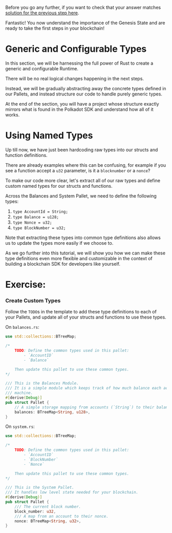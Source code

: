 Before you go any further, if you want to check that your answer matches [solution for the previous step here](https://gist.github.com/nomadbitcoin/fe73ad648ad4cd64c782fdc85ceb5791).   

Fantastic! You now understand the importance of the Genesis State and are ready to take the first steps in your blockchain!

# Generic and Configurable Types

In this section, we will be harnessing the full power of Rust to create a generic and configurable Runtime.

There will be no real logical changes happening in the next steps.

Instead, we will be gradually abstracting away the concrete types defined in our Pallets, and instead structure our code to handle purely generic types.

At the end of the section, you will have a project whose structure exactly mirrors what is found in the Polkadot SDK and understand how all of it works.

# Using Named Types

Up till now, we have just been hardcoding raw types into our structs and function definitions.

There are already examples where this can be confusing, for example if you see a function accept a `u32` parameter, is it a `blocknumber` or a `nonce`?

To make our code more clear, let's extract all of our raw types and define custom named types for our structs and functions.

Across the Balances and System Pallet, we need to define the following types:

1. `type AccountId = String;`
2. `type Balance = u128;`
3. `type Nonce = u32;`
4. `type BlockNumber = u32;`

Note that extracting these types into common type definitions also allows us to update the types more easily if we choose to.

As we go further into this tutorial, we will show you how we can make these type definitions even more flexible and customizable in the context of building a blockchain SDK for developers like yourself.

# Exercise:

### Create Custom Types

Follow the `TODO`s in the template to add these type definitions to each of your Pallets, and update all of your structs and functions to use these types.

On `balances.rs`:
```rust
use std::collections::BTreeMap;

/*
	TODO: Define the common types used in this pallet:
		- `AccountID`
		- `Balance`

	Then update this pallet to use these common types.
*/

/// This is the Balances Module.
/// It is a simple module which keeps track of how much balance each account has in this state
/// machine.
#[derive(Debug)]
pub struct Pallet {
	// A simple storage mapping from accounts (`String`) to their balances (`u128`).
	balances: BTreeMap<String, u128>,
}
```
On `system.rs`:
```rust
use std::collections::BTreeMap;

/*
	TODO: Define the common types used in this pallet:
		- `AccountID`
		- `BlockNumber`
		- `Nonce`

	Then update this pallet to use these common types.
*/

/// This is the System Pallet.
/// It handles low level state needed for your blockchain.
#[derive(Debug)]
pub struct Pallet {
	/// The current block number.
	block_number: u32,
	/// A map from an account to their nonce.
	nonce: BTreeMap<String, u32>,
}
```